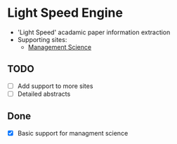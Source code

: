 # Light Speed Engine

- 'Light Speed' acadamic paper information extraction
- Supporting sites:
  - [Management Science](https://pubsonline.informs.org/journal/mnsc)

## TODO
- [ ] Add support to more sites
- [ ] Detailed abstracts

## Done
- [x] Basic support for managment science
